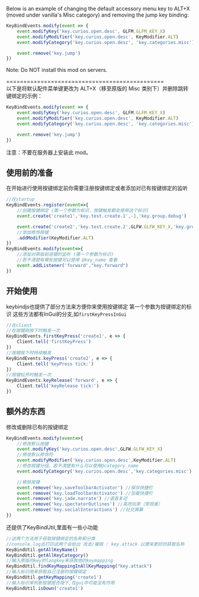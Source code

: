 Below is an example of changing the default accessory menu key to ALT+X (moved under vanilla's Misc category) and removing the jump key binding:
```js
KeyBindEvents.modify(event => {
    event.modifyKey('key.curios.open.desc', GLFM.GLFM_KEY_X)
    event.modifyModifier('key.curios.open.desc', KeyModifier.ALT)
    event.modifyCategory('key.curios.open.desc', 'key.categories.misc')

    event.remove('key.jump')
})
```
Note: Do NOT install this mod on servers.

==============================================<br>
以下是将默认配件菜单键更改为 ALT+X（移至原版的 Misc 类别下）并删除跳转键绑定的示例：
```js
KeyBindEvents.modify(event => {
    event.modifyKey('key.curios.open.desc', GLFM.GLFM_KEY_X)
    event.modifyModifier('key.curios.open.desc', KeyModifier.ALT)
    event.modifyCategory('key.curios.open.desc', 'key.categories.misc')

    event.remove('key.jump')
})
```
注意：不要在服务器上安装此 mod。


## 使用前的准备

在开始进行使用按键绑定前你需要注册按键绑定或者添加对已有按键绑定的监听
```js
//在startup
KeyBindEvents.register(event=>{
    //创建按键绑定 (第一个参数为标识，按键触发都会使用这个标识)
    event.create('create1','key.test.create.1',-1,'key.group.debug')

    event.create('create2','key.test.create.2',GLFW.GLFW_KEY_X,'key.group.debug')
    //添加修饰按键
    .addModifier(KeyModifier.ALT)
})
KeyBindEvents.modify(event=>{
    //添加对原版前进键的监听 (第一个参数为标识)
    //若不清楚有哪些按键可以使用 @key_name 查看
    event.addListener('forward',"key.forward")
})
```

## 开始使用

keybindjs也提供了部分方法来方便你来使用按键绑定
第一个参数为按键绑定的标识
这些方法都有InGui的分支,如`firstKeyPressInGui`
```js
//在client
//在按键刚按下时触发一次
KeyBindEvents.firstKeyPress('create1', e => {
    Client.tell('firstKeyPress')
})
//按键按下时持续触发
KeyBindEvents.keyPress('create2', e => {
    Client.tell('keyPress tick:')
})
//按键松开时触发一次
KeyBindEvents.keyRelease('forward', e => {
    Client.tell('keyRelease tick:')
})
```

## 额外的东西

修改或删除已有的按键绑定
```js
KeyBindEvents.modify(event=>{
    //修改默认按键
    event.modifyKey('key.curios.open.desc',GLFW.GLFW_KEY_X)
    //修改默认修饰符
    event.modifyModifier('key.curios.open.desc',KeyModifier.ALT)
    //修改按键分组，若不清楚有什么可以使用@category_name
    event.modifyCategory('key.curios.open.desc','key.categories.misc')

    //移除按键
    event.remove('key.saveToolbarActivator') //保存快捷栏
    event.remove('key.loadToolbarActivator') //加载快捷栏
    event.remove('key.jade.narrate') //语音复述
    event.remove('key.spectatorOutlines') //高亮玩家（旁观者）
    event.remove('key.socialInteractions') //社交屏幕
})
```

还提供了KeyBindUtil,里面有一些小功能
```js
//这两个方法用于获取按键绑定的名称和分类
//console.log去打印这两个会给出 攻击/摧毁 : key.attack 以便来更好的获取名称
KeyBindUtil.getAllKeyName()
KeyBindUtil.getAllKeyCategory()
//输入原版的key的langkey来获取他的keymapping
KeyBindUtil.findKeyMappingInAllKeyMapping("key.attack")
//输入标识用来获取自己注册的按键绑定
KeyBindUtil.getKeyMapping('create1')
//输入标识来判断按键是否按下,在gui中可能没有作用
KeyBindUtil.isDown('create1')
```